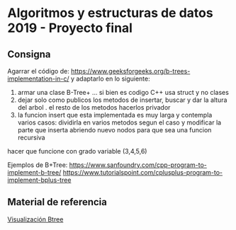 # Algoritmos y estructuras de datos 2019 - Proyecto final

## Consigna
Agarrar el código de: https://www.geeksforgeeks.org/b-trees-implementation-in-c/ y adaptarlo en lo siguiente:

1. armar una clase B-Tree+ ... si bien es codigo C++ usa struct y no clases
2. dejar solo como publicos los metodos de insertar, buscar y dar la altura del arbol . el resto de los metodos hacerlos privador
3. la funcion insert que esta implementada es muy larga y contempla varios casos: dividirla en varios metodos segun el caso y modificar la parte que inserta abriendo nuevo nodos para que sea una funcion recursiva


hacer que funcione con grado variable (3,4,5,6)

Ejemplos de B+Tree:
https://www.sanfoundry.com/cpp-program-to-implement-b-tree/
https://www.tutorialspoint.com/cplusplus-program-to-implement-bplus-tree

## Material de referencia
[Visualización Btree](https://www.cs.usfca.edu/~galles/visualization/BPlusTree.html)
